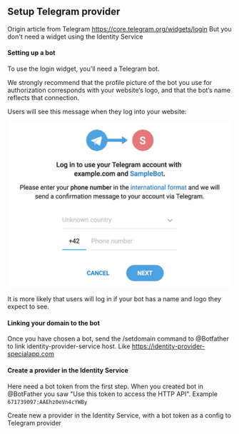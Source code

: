 ## Setup Telegram provider

Origin article from Telegram https://core.telegram.org/widgets/login
But you don't need a widget using the Identity Service

#### Setting up a bot
To use the login widget, you'll need a Telegram bot.

We strongly recommend that the profile picture of the bot you use for authorization corresponds with your website‘s logo, and that the bot’s name reflects that connection.

Users will see this message when they log into your website:

![auth phone window](./auth_phone_window.jpg)

It is more likely that users will log in if your bot has a name and logo they expect to see.

#### Linking your domain to the bot
Once you have chosen a bot, send the /setdomain command to @Botfather to link identity-provider-service host.
Like https://identity-provider-specialapp.com

#### Create a provider in the Identity Service
Here need a bot token from the first step. When you created bot in @BotFather you saw
"Use this token to access the HTTP API". Example `671739097:AAEhz0eVn4cYWBy`

Create new a provider in the Identity Service, with a bot token as a config to Telegram provider

